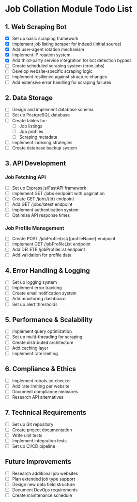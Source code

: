 # Job Collation Module Todo List

## 1. Web Scraping Bot

- [x] Set up basic scraping framework
- [x] Implement job listing scraper for Indeed (initial source)
- [x] Add user-agent rotation mechanism
- [x] Implement IP rotation system
- [x] Add third-party service integration for bot detection bypass
- [ ] Create scheduled scraping system (cron jobs)
- [ ] Develop website-specific scraping logic
- [ ] Implement resilience against structure changes
- [ ] Add extensive error handling for scraping failures

## 2. Data Storage

- [ ] Design and implement database schema
- [ ] Set up PostgreSQL database
- [ ] Create tables for:
  - [ ] Job listings
  - [ ] Job profiles
  - [ ] Scraping metadata
- [ ] Implement indexing strategies
- [ ] Create database backup system

## 3. API Development

### Job Fetching API

- [ ] Set up Express.js/FastAPI framework
- [ ] Implement GET /jobs endpoint with pagination
- [ ] Create GET /jobs/{id} endpoint
- [ ] Add GET /jobs/latest endpoint
- [ ] Implement authentication system
- [ ] Optimize API response times

### Job Profile Management

- [ ] Create POST /jobProfileList/{profileName} endpoint
- [ ] Implement GET /jobProfileList endpoint
- [ ] Add DELETE /jobProfileList endpoint
- [ ] Add validation for profile data

## 4. Error Handling & Logging

- [ ] Set up logging system
- [ ] Implement error tracking
- [ ] Create email notification system
- [ ] Add monitoring dashboard
- [ ] Set up alert thresholds

## 5. Performance & Scalability

- [ ] Implement query optimization
- [ ] Set up multi-threading for scraping
- [ ] Create distributed architecture
- [ ] Add caching layer
- [ ] Implement rate limiting

## 6. Compliance & Ethics

- [ ] Implement robots.txt checker
- [ ] Add rate limiting per website
- [ ] Document compliance measures
- [ ] Research API alternatives

## 7. Technical Requirements

- [ ] Set up Git repository
- [ ] Create project documentation
- [ ] Write unit tests
- [ ] Implement integration tests
- [ ] Set up CI/CD pipeline

## Future Improvements

- [ ] Research additional job websites
- [ ] Plan extended job type support
- [ ] Design new data field structure
- [ ] Document DevOps requirements
- [ ] Create maintenance schedule
